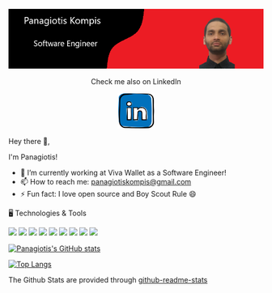 [![Header](./assets/Header.png)](https://github.com/PKompis/PKompis/)

<p align='center'>
    Check me also on LinkedIn
</p>

<p align='center'>
    <a href="https://www.linkedin.com/in/panagiotis-kompis/"><img height="70" src="./assets/linkedin.png"></a>
</p>


Hey there 👋,

I'm Panagiotis!

- 🔭 I’m currently working at Viva Wallet as a Software Engineer!
- 📫 How to reach me: panagiotiskompis@gmail.com
- ⚡ Fun fact: I love open source and Boy Scout Rule 😄

🖥️ Technologies & Tools

![](https://img.shields.io/badge/OS-Windows-informational?style=flat&logo=<LOGO_NAME>&logoColor=white&color=2bbc8a)
![](https://img.shields.io/badge/OS-Linux-informational?style=flat&logo=<LOGO_NAME>&logoColor=white&color=2bbc8a)
![](https://img.shields.io/badge/IDE-Visual_Studio-informational?style=flat&logo=<LOGO_NAME>&logoColor=white&color=2bbc8a)
![](https://img.shields.io/badge/Editor-Sublime_Text-informational?style=flat&logo=<LOGO_NAME>&logoColor=white&color=2bbc8a)
![](https://img.shields.io/badge/Code-C%23-informational?style=flat&logo=<LOGO_NAME>&logoColor=white&color=2bbc8a)
![](https://img.shields.io/badge/Code-Python-informational?style=flat&logo=<LOGO_NAME>&logoColor=white&color=2bbc8a)
![](https://img.shields.io/badge/Code-JavaScript-informational?style=flat&logo=<LOGO_NAME>&logoColor=white&color=2bbc8a)
![](https://img.shields.io/badge/Database-SQL_Server-informational?style=flat&logo=<LOGO_NAME>&logoColor=white&color=2bbc8a)
![](https://img.shields.io/badge/Cloud-Azure-informational?style=flat&logo=<LOGO_NAME>&logoColor=white&color=2bbc8a)



[![Panagiotis's GitHub stats](https://github-readme-stats.vercel.app/api?username=PKompis&count_private=true&show_icons=true&theme=radical)](https://github.com/PKompis/github-readme-stats)


[![Top Langs](https://github-readme-stats.vercel.app/api/top-langs/?username=PKompis&count_private=true&show_icons=true&theme=radical)](https://github.com/PKompis/github-readme-stats)


The Github Stats are provided through [github-readme-stats](https://github.com/anuraghazra/github-readme-stats)